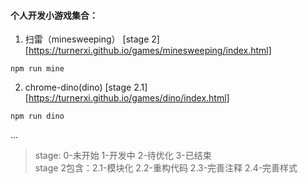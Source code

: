 #### 个人开发小游戏集合：
1. 扫雷（minesweeping） [stage 2] [https://turnerxi.github.io/games/minesweeping/index.html]
```
npm run mine
```

2. chrome-dino(dino) [stage 2.1] [https://turnerxi.github.io/games/dino/index.html]
```
npm run dino
```
...

> stage: 0-未开始 1-开发中 2-待优化 3-已结束<br/>
stage 2包含：2.1-模块化 2.2-重构代码 2.3-完善注释 2.4-完善样式

